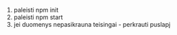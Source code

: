 1) paleisti npm init
2) paleisti npm start
3) jei duomenys nepasikrauna teisingai - perkrauti puslapį